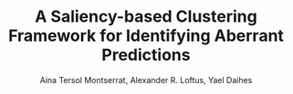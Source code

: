 ---
paperId: 35
author: Aina Tersol Montserrat, Alexander R. Loftus, Yael Daihes
publicationauthor: Montserrat, A. T. et al.
title: A Saliency-based Clustering Framework for Identifying Aberrant Predictions
pdf: Aina_Montserrat.pdf
poster: --
alt: --
type: Poster
topic: Deep Learning
subtopic: --
link: https://doi.org/10.52591/lxai202312109
conference: neurips
year: 2023
tags: neurips-2023
location: New Orleans, Louisiana
---